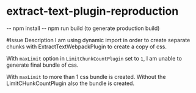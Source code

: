# extract-text-plugin-reproduction

-- npm install
-- npm run build (to generate production build)

#Issue Description
I am using dynamic import in order to create separate chunks with ExtractTextWebpackPlugin to create a copy of css.

With `maxLimit` option in `LimitChunkCountPlugin` set to `1`,
I am unable to generate final bundle of css.

With `maxLimit` to more than 1 css bundle is created.
Without the LimitCHunkCountPlugin also the bundle is created.
